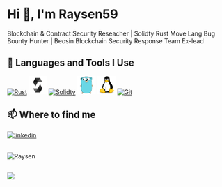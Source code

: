 <h1>Hi 👋, I'm Raysen59</h1>
<p>Blockchain & Contract Security Reseacher | Solidty Rust Move Lang Bug Bounty Hunter | Beosin Blockchain Security Response Team Ex-lead</p>
<h2>🚀 Languages and Tools I Use</h2>
<p>
<a target="_blank" href="https://www.rust-lang.org/logos/rust-logo-128x128.png" style="display: inline-block;"><img src="https://www.rust-lang.org/logos/rust-logo-128x128.png" alt="Rust" width="42" height="42" /></a>
<a target="_blank" href="https://raw.githubusercontent.com/Zenfection/Course/master/assets/solidity.png" style="display: inline-block;"><img src="https://raw.githubusercontent.com/Zenfection/Course/master/assets/solidity.png" alt="Solidty" width="42" height="42" /></a>
<a target="_blank" href="https://pontemnetwork.gallerycdn.vsassets.io/extensions/pontemnetwork/move-language/0.5.0/1624039308768/Microsoft.VisualStudio.Services.Icons.Default" style="display: inline-block;"><img src="https://pontemnetwork.gallerycdn.vsassets.io/extensions/pontemnetwork/move-language/0.5.0/1624039308768/Microsoft.VisualStudio.Services.Icons.Default" alt="Solidty" width="42" height="42" /></a>
<a target="_blank" href="https://raw.githubusercontent.com/devicons/devicon/master/icons/go/go-original.svg" style="display: inline-block;"><img src="https://raw.githubusercontent.com/devicons/devicon/master/icons/go/go-original.svg" alt="go" width="42" height="42" /></a>
<a target="_blank" href="https://raw.githubusercontent.com/devicons/devicon/master/icons/linux/linux-original.svg" style="display: inline-block;"><img src="https://raw.githubusercontent.com/devicons/devicon/master/icons/linux/linux-original.svg" alt="Linux" width="42" height="42" /></a>
<a target="_blank" href="https://www.vectorlogo.zone/logos/git-scm/git-scm-icon.svg" style="display: inline-block;"><img src="https://www.vectorlogo.zone/logos/git-scm/git-scm-icon.svg" alt="Git" width="42" height="42" /></a>
</p>
<h2>📫 Where to find me</h2>
<p><a target="_blank" href="https://www.linkedin.com/in/sen-ray-02845a212" style="display: inline-block;"><img src="https://img.shields.io/badge/linkedin-logo?style=for-the-badge&logo=linkedin&logoColor=white&color=#0a77b6" alt="linkedin" /></a></p>
<h2></h2>
<p><img align="center" src="https://github-readme-stats.vercel.app/api?username=Raysen&show_icons=true&locale=en" alt="Raysen" /></p>
<h2></h2>
<p><img src="https://github-readme-stats.vercel.app/api/top-langs/?username=Ray5959"/></p>
